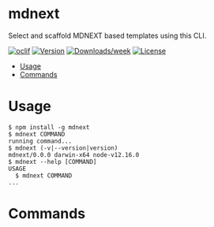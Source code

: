# mdnext

Select and scaffold MDNEXT based templates using this CLI.

[![oclif](https://img.shields.io/badge/cli-oclif-brightgreen.svg)](https://oclif.io)
[![Version](https://img.shields.io/npm/v/mdnext.svg)](https://npmjs.org/package/mdnext)
[![Downloads/week](https://img.shields.io/npm/dw/mdnext.svg)](https://npmjs.org/package/mdnext)
[![License](https://img.shields.io/npm/l/mdnext.svg)](https://github.com/domitriusclark/mdnext/blob/master/package.json)

<!-- toc -->

- [Usage](#usage)
- [Commands](#commands)
<!-- tocstop -->

# Usage

<!-- usage -->

```sh-session
$ npm install -g mdnext
$ mdnext COMMAND
running command...
$ mdnext (-v|--version|version)
mdnext/0.0.0 darwin-x64 node-v12.16.0
$ mdnext --help [COMMAND]
USAGE
  $ mdnext COMMAND
...
```

<!-- usagestop -->

# Commands

<!-- commands -->

<!-- commandsstop -->
